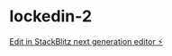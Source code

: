 # lockedin-2

[Edit in StackBlitz next generation editor ⚡️](https://stackblitz.com/~/github.com/Bear2024/lockedin-2)